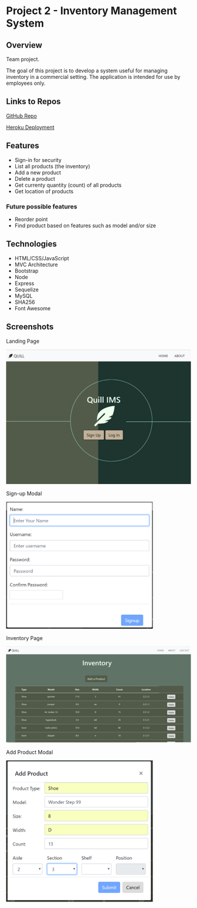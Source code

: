 # Project 2 - Inventory Management System
## Overview
Team project.

The goal of this project is to develop a system useful for managing inventory in a commercial setting. The application is intended for use by employees only. 
## Links to Repos
[GitHub Repo](https://github.com/samanthapre/Project2_inventoryManagement)

[Heroku Deployment](https://bc-project2.herokuapp.com/)

## Features
- Sign-in for security
- List all products (the inventory)
- Add a new product
- Delete a product
- Get currenty quantity (count) of all products
- Get location of products

### Future possible features
- Reorder point
- Find product based on features such as model and/or size

## Technologies
- HTML/CSS/JavaScript
- MVC Architecture
- Bootstrap
- Node
- Express
- Sequelize 
- MySQL
- SHA256
- Font Awesome

## Screenshots

Landing Page

![Sign Up Page](./public/screenshots/LandingPage.PNG)

Sign-up Modal

<img alt="Sign-up Page" src=./public/screenshots/SignUp.PNG width=400px>

Inventory Page

![Sign Up Page](./public/screenshots/Inventory.PNG)

Add Product Modal

<img alt="Add Product Modal" src=./public/screenshots/AddProduct.PNG width=400px>


